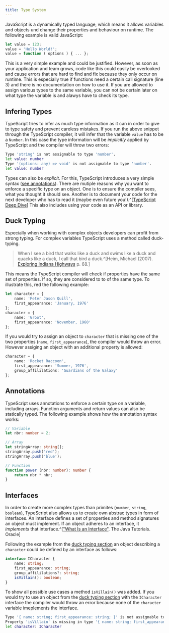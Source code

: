 ```yaml
---
title: Type System
---
```


JavaScript is a dynamically typed language, which means it allows variables and objects und change their properties and behaviour on runtime. The following example is valid JavaScript:

```javascript
let value = 123;
value = 'Hello World!';
value = function ( options ) { ... };
```

This is a very simple example and could be justified. However, as soon as your application and team grows, code like this could easily be overlooked and cause errors that are hard to find and fix because they only occur on runtime. This is especially true if functions need a certain call signature (line 3) and there is no documentation on how to use it. If you are allowed to assign various types to the same variable, you can not be certain later on what type the variable is and alawys have to check its type.

## Infering Types

TypeScript tries to infer as much type information as it can in order to give to type safety and prevent careless mistakes. If you run the above snippet through the TypeScript compiler, it will infer that the variable `value` has to be a `Number`. In this case the type information will be *implicitly* applied by TypeScript and the compiler will throw two errors:

```bash
Type 'string' is not assignable to type 'number'.
let value: number
Type '(options: any) => void' is not assignable to type 'number'.
let value: number
```

Types can also be *explicit*. For this, TypeScript introduces a very simple syntax ([see annotations](#annotations)). There are mutiple reasons why you want to enforce a specific type on an object. One is to ensure the compiler sees, what you thought it should see. Another is to document your code for the next developer who has to read it (maybe even future you!).^[[TypeScript Deep Dive](http://basarat.gitbooks.io/typescript/)] This also includes using your code as an API or library.

## Duck Typing

Especially when working with complex objects developers can profit from strong typing. For complex variables TypeScript uses a method called duck-typing.

> When I see a bird that walks like a duck and swims like a duck and quacks like a duck, I call that bird a duck.^[Heim, Michael (2007). [Exploring Indiana Highways](http://books.google.com/books?id=j7zds6xx7S0C&pg=PA68&dq=%22james+Riley%22+OR+%22James+Whitcomb+Riley%22+bird++duck&num=100) p. 68.]

This means the TypeScript compiler will check if properties have the same set of properties. If so, they are considered to to of the same type. To illustrate this, red the following example:

```typescript
let character = {
    name: 'Peter Jason Quill',
    first_appearance: 'January, 1976'
};
character = {
    name: 'Groot',
    first_appearance: 'November, 1960'
};
```

If you would try to assign an object to `character` that is missing one of the two properties (`name`, `first_appearance`), the compiler would throw an error. However assiging an object with an additional property is allowed:

```typescript
character = {
    name: 'Rocket Raccoon',
    first_appearance: 'Summer, 1976',
    group_affililations: 'Guardians of the Galaxy'
};
```

## Annotations

TypeScript uses annotations to enforce a certain type on a variable, including arrays. Function arguments and return values can also be statically typed. The following example shows how the annotation syntax works:

```typescript
// Variable
let nbr: number = 2;

// Array
let stringArray: string[];
stringArray.push('red');
stringArray.push('blue');

// Function
function power (nbr: number): number {
    return nbr * nbr;
}
```

## Interfaces

In order to create more complex types than primites (`number`, `string`, `boolean`), TypeScript also allows us to create own abstrac types in form of interfaces. An interface defines a set of properties and method signatures an object must implement. If an object adheres to an interface, it *implements* that interface.^[["What Is an Interface"](http://docs.oracle.com/javase/tutorial/java/concepts/interface.html). The Java Tutorials. Oracle]

Following the example from the [duck typing section](#duck-typing) an object describing a `character` could be defined by an interface as follows:

```typescript
interface ICharacter {
    name: string;
    first_appearance: string;
    group_affililations?: string;
    isVillain(): boolean;
}
```

To show all possible use cases a method `isVillain()` was added. If you would try to use an object from the [duck typing section](#duck-typing) with the `ICharacter` interface the compiler would throw an error because none of the `character` variable imeplements the interface.

```bash
Type '{ name: string; first_appearance: string; }' is not assignable to type 'ICharacter'.
Property 'isVillain' is missing in type '{ name: string; first_appearance: string; }'.
let character: ICharacter
```

